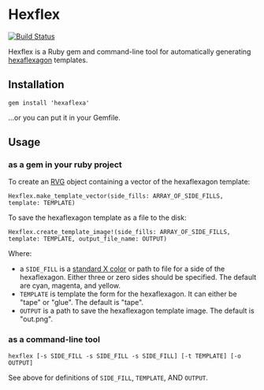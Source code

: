 # Hexflex
[![Build Status](https://travis-ci.org/aauthor/hexflex.svg?branch=master)](https://travis-ci.org/aauthor/hexflex)

Hexflex is a Ruby gem and command-line tool for automatically generating
[hexaflexagon] templates.

## Installation

    gem install 'hexaflexa'

...or you can put it in your Gemfile.

## Usage

### as a gem in your ruby project

To create an [RVG] object containing a vector of the hexaflexagon template:

    Hexflex.make_template_vector(side_fills: ARRAY_OF_SIDE_FILLS, template: TEMPLATE)

To save the hexaflexagon template as a file to the disk:

    Hexflex.create_template_image!(side_fills: ARRAY_OF_SIDE_FILLS, template: TEMPLATE, output_file_name: OUTPUT)

Where:
- a `SIDE_FILL` is a [standard X color] or path to file for a side of the hexaflexagon.  Either three or zero sides should be specified.  The default are cyan, magenta, and yellow.
- `TEMPLATE` is template the form for the hexaflexagon. It can either be "tape" or "glue". The default is "tape".
- `OUTPUT` is a path to save the hexaflexagon template image. The default is "out.png".

### as a command-line tool

    hexflex [-s SIDE_FILL -s SIDE_FILL -s SIDE_FILL] [-t TEMPLATE] [-o OUTPUT]

See above for definitions of `SIDE_FILL`, `TEMPLATE`, AND `OUTPUT`.

[hexaflexagon]: https://en.wikipedia.org/wiki/Flexagon#Trihexaflexagon
[standard X color]: https://en.wikipedia.org/wiki/X11_color_names
[RVG]: https://rmagick.github.io/rvg.html

